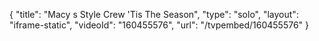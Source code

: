 {
    "title": "Macy s Style Crew 'Tis The Season",
    "type": "solo",
    "layout": "iframe-static",
    "videoId": "160455576",
    "url": "\/tvpembed\/160455576"
}